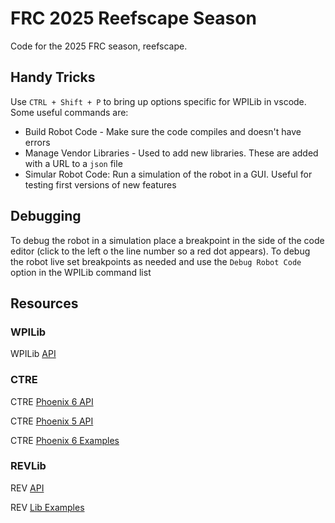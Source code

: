 # FRC 2025 Reefscape Season
Code for the 2025 FRC season, reefscape. 

## Handy Tricks
Use `CTRL + Shift + P` to bring up options specific for WPILib in vscode. Some useful commands are:
- Build Robot Code - Make sure the code compiles and doesn't have errors
- Manage Vendor Libraries - Used to add new libraries. These are added with a URL to a `json` file 
- Simular Robot Code: Run a simulation of the robot in a GUI. Useful for testing first versions of new features

## Debugging
To debug the robot in a simulation place a breakpoint in the side of the code editor (click to the left o the line number so a red dot appears). To debug the robot live set breakpoints as needed and use the `Debug Robot Code` option in the WPILib command list


## Resources
### WPILib
WPILib [API]([https://docs.wpilib.org/en/stable/?_gl=1*kx0ixm*_gcl_au*OTY1Mzk5MjAxLjE3Mzg4ODY3MTQ.*_ga*MTYzMjU3MTY0NC4xNzM4ODg2NzE0*_ga_RE35PKQB7J*MTczOTExMTU4Mi4yLjEuMTczOTExMTU5MS41MS4wLjA.](https://github.wpilib.org/allwpilib/docs/release/java/index.html))

### CTRE
CTRE [Phoenix 6 API](https://api.ctr-electronics.com/phoenix6/release/java/)

CTRE [Phoenix 5 API](https://api.ctr-electronics.com/phoenix/release/java/)

CTRE [Phoenix 6 Examples](https://github.com/CrossTheRoadElec/Phoenix6-Examples/tree/main)

### REVLib
REV [API](https://codedocs.revrobotics.com/java/com/revrobotics/package-summary.html)

REV [Lib Examples](https://github.com/REVrobotics/REVLib-Examples)

